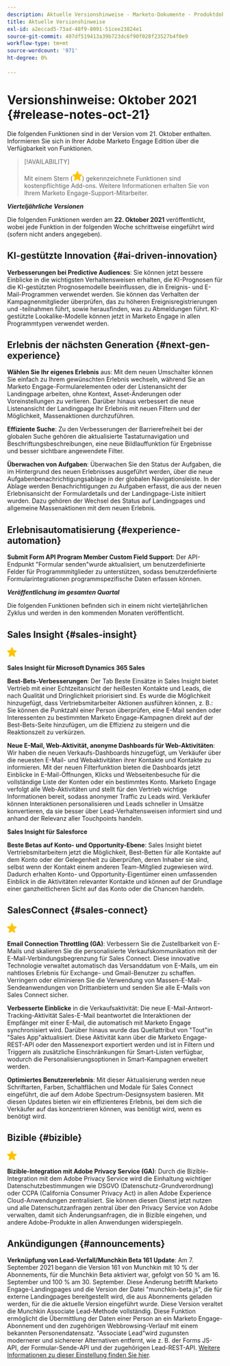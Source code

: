 ```yaml
---
description: Aktuelle Versionshinweise - Marketo-Dokumente - Produktdokumentation
title: Aktuelle Versionshinweise
exl-id: a2eccad5-73ad-48f9-8091-51cee23824e1
source-git-commit: 407df519413a39b723dc6f90f028f23527b4f0e9
workflow-type: tm+mt
source-wordcount: '971'
ht-degree: 0%

---
```


# Versionshinweise: Oktober 2021 {#release-notes-oct-21}

Die folgenden Funktionen sind in der Version vom 21. Oktober enthalten. Informieren Sie sich in Ihrer Adobe Marketo Engage Edition über die Verfügbarkeit von Funktionen.

>[!AVAILABILITY]
>
>Mit einem Stern (![](assets/yellow-star.png)) gekennzeichnete Funktionen sind kostenpflichtige Add-ons. Weitere Informationen erhalten Sie von Ihrem Marketo Engage-Support-Mitarbeiter.

**_Vierteljährliche Versionen_**

Die folgenden Funktionen werden am **22. Oktober 2021** veröffentlicht, wobei jede Funktion in der folgenden Woche schrittweise eingeführt wird (sofern nicht anders angegeben).

## KI-gestützte Innovation {#ai-driven-innovation}

**Verbesserungen bei Predictive Audiences**: Sie können jetzt bessere Einblicke in die wichtigsten Verhaltensweisen erhalten, die KI-Prognosen für die KI-gestützten Prognosemodelle beeinflussen, die in Ereignis- und E-Mail-Programmen verwendet werden. Sie können das Verhalten der Kampagnenmitglieder überprüfen, das zu höheren Ereignisregistrierungen und -teilnahmen führt, sowie herausfinden, was zu Abmeldungen führt. KI-gestützte Lookalike-Modelle können jetzt in Marketo Engage in allen Programmtypen verwendet werden.

## Erlebnis der nächsten Generation {#next-gen-experience}

**Wählen Sie Ihr eigenes Erlebnis** aus: Mit dem neuen Umschalter können Sie einfach zu Ihrem gewünschten Erlebnis wechseln, während Sie an Marketo Engage-Formularelementen oder der Listenansicht der Landingpage arbeiten, ohne Kontext, Asset-Änderungen oder Voreinstellungen zu verlieren. Darüber hinaus verbessert die neue Listenansicht der Landingpage Ihr Erlebnis mit neuen Filtern und der Möglichkeit, Massenaktionen durchzuführen.

**Effiziente Suche**: Zu den Verbesserungen der Barrierefreiheit bei der globalen Suche gehören die aktualisierte Tastaturnavigation und Beschriftungsbeschreibungen, eine neue Bildlauffunktion für Ergebnisse und besser sichtbare angewendete Filter.

**Überwachen von Aufgaben**: Überwachen Sie den Status der Aufgaben, die im Hintergrund des neuen Erlebnisses ausgeführt werden, über die neue Aufgabenbenachrichtigungsablage in der globalen Navigationsleiste. In der Ablage werden Benachrichtigungen zu Aufgaben erfasst, die aus der neuen Erlebnisansicht der Formulardetails und der Landingpage-Liste initiiert wurden. Dazu gehören der Wechsel des Status auf Landingpages und allgemeine Massenaktionen mit dem neuen Erlebnis.

## Erlebnisautomatisierung {#experience-automation}

**Submit Form API Program Member Custom Field Support**: Der API-Endpunkt &quot;Formular senden&quot;wurde aktualisiert, um benutzerdefinierte Felder für Programmmitglieder zu unterstützen, sodass benutzerdefinierte Formularintegrationen programmspezifische Daten erfassen können.

**_Veröffentlichung im gesamten Quartal_**

Die folgenden Funktionen befinden sich in einem nicht vierteljährlichen Zyklus und werden in den kommenden Monaten veröffentlicht.

## Sales Insight {#sales-insight}

![(Stern)](assets/yellow-star.png)

**Sales Insight für Microsoft Dynamics 365 Sales**

**Best-Bets-Verbesserungen**: Der Tab Beste Einsätze in Sales Insight bietet Vertrieb mit einer Echtzeitansicht der heißesten Kontakte und Leads, die nach Qualität und Dringlichkeit priorisiert sind. Es wurde die Möglichkeit hinzugefügt, dass Vertriebsmitarbeiter Aktionen ausführen können, z. B.: Sie können die Punktzahl einer Person überprüfen, eine E-Mail senden oder Interessenten zu bestimmten Marketo Engage-Kampagnen direkt auf der Best-Bets-Seite hinzufügen, um die Effizienz zu steigern und die Reaktionszeit zu verkürzen.

**Neue E-Mail, Web-Aktivität, anonyme Dashboards für Web-Aktivitäten**: Wir haben die neuen Verkaufs-Dashboards hinzugefügt, um Verkäufer über die neuesten E-Mail- und Webaktivitäten ihrer Kontakte und Kontakte zu informieren. Mit der neuen Filterfunktion bieten die Dashboards jetzt Einblicke in E-Mail-Öffnungen, Klicks und Webseitenbesuche für die vollständige Liste der Konten oder ein bestimmtes Konto. Marketo Engage verfolgt alle Web-Aktivitäten und stellt für den Vertrieb wichtige Informationen bereit, sodass anonymer Traffic zu Leads wird. Verkäufer können Interaktionen personalisieren und Leads schneller in Umsätze konvertieren, da sie besser über Lead-Verhaltensweisen informiert sind und anhand der Relevanz aller Touchpoints handeln.

**Sales Insight für Salesforce**

**Beste Betas auf Konto- und Opportunity-Ebene**: Sales Insight bietet Vertriebsmitarbeitern jetzt die Möglichkeit, Best-Betten für alle Kontakte auf dem Konto oder der Gelegenheit zu überprüfen, deren Inhaber sie sind, selbst wenn der Kontakt einem anderen Team-Mitglied zugewiesen wird. Dadurch erhalten Konto- und Opportunity-Eigentümer einen umfassenden Einblick in die Aktivitäten relevanter Kontakte und können auf der Grundlage einer ganzheitlicheren Sicht auf das Konto oder die Chancen handeln.

## SalesConnect {#sales-connect}

![(Stern)](assets/yellow-star.png)

**Email Connection Throttling (GA)**: Verbessern Sie die Zustellbarkeit von E-Mails und skalieren Sie die personalisierte Verkaufskommunikation mit der E-Mail-Verbindungsbegrenzung für Sales Connect. Diese innovative Technologie verwaltet automatisch das Versanddatum von E-Mails, um ein nahtloses Erlebnis für Exchange- und Gmail-Benutzer zu schaffen. Verringern oder eliminieren Sie die Verwendung von Massen-E-Mail-Sendeanwendungen von Drittanbietern und senden Sie alle E-Mails von Sales Connect sicher.

**Verbesserte Einblicke** in die Verkaufsaktivität: Die neue E-Mail-Antwort-Tracking-Aktivität Sales-E-Mail beantwortet die Interaktionen der Empfänger mit einer E-Mail, die automatisch mit Marketo Engage synchronisiert wird. Darüber hinaus wurde das Quellattribut von &quot;Tout&quot;in &quot;Sales App&quot;aktualisiert. Diese Aktivität kann über die Marketo Engage-REST-API oder den Massenexport exportiert werden und ist in Filtern und Triggern als zusätzliche Einschränkungen für Smart-Listen verfügbar, wodurch die Personalisierungsoptionen in Smart-Kampagnen erweitert werden.

**Optimiertes Benutzererlebnis**: Mit dieser Aktualisierung werden neue Schriftarten, Farben, Schaltflächen und Modale für Sales Connect eingeführt, die auf dem Adobe Spectrum-Designsystem basieren. Mit diesen Updates bieten wir ein effizienteres Erlebnis, bei dem sich die Verkäufer auf das konzentrieren können, was benötigt wird, wenn es benötigt wird.

## Bizible {#bizible}

![](assets/yellow-star.png)

**Bizible-Integration mit Adobe Privacy Service (GA)**: Durch die Bizible-Integration mit dem Adobe Privacy Service wird die Einhaltung wichtiger Datenschutzbestimmungen wie DSGVO (Datenschutz-Grundverordnung) oder CCPA (California Consumer Privacy Act) in allen Adobe Experience Cloud-Anwendungen zentralisiert. Sie können diesen Dienst jetzt nutzen und alle Datenschutzanfragen zentral über den Privacy Service von Adobe verwalten, damit sich Änderungsanfragen, die in Bizible eingehen, und andere Adobe-Produkte in allen Anwendungen widerspiegeln.

## Ankündigungen {#announcements}

**Verknüpfung von Lead-Verfall/Munchkin Beta 161 Update**: Am 7. September 2021 begann die Version 161 von Munchkin mit 10 % der Abonnements, für die Munchkin Beta aktiviert war, gefolgt von 50 % am 16. September und 100 % am 30. September. Diese Änderung betrifft Marketo Engage-Landingpages und die Version der Datei &quot;munchkin-beta.js&quot;, die für externe Landingpages bereitgestellt wird, die aus Abonnements geladen werden, für die die aktuelle Version eingeführt wurde. Diese Version veraltet die Munchkin Associate Lead-Methode vollständig. Diese Funktion ermöglicht die Übermittlung der Daten einer Person an ein Marketo Engage-Abonnement und den zugehörigen Webbrowsing-Verlauf mit einem bekannten Personendatensatz. &quot;Associate Lead&quot;wird zugunsten modernerer und sichererer Alternativen entfernt, wie z. B. der Forms JS-API, der Formular-Sende-API und der zugehörigen Lead-REST-API. [Weitere Informationen zu dieser Einstellung finden Sie hier](https://developers.marketo.com/blog/deprecation-of-munchkin-associate-lead-method/).
